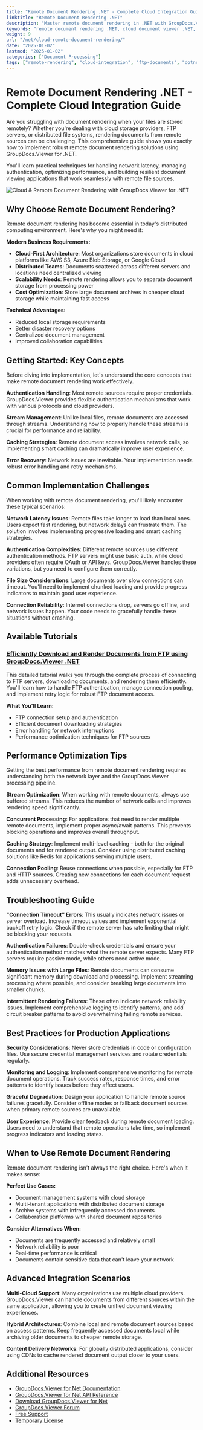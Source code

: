 ```yaml
---
title: "Remote Document Rendering .NET - Complete Cloud Integration Guide"
linktitle: "Remote Document Rendering .NET"
description: "Master remote document rendering in .NET with GroupDocs.Viewer. Complete guide for cloud storage, FTP, and distributed document viewing solutions."
keywords: "remote document rendering .NET, cloud document viewer .NET, FTP document rendering, GroupDocs.Viewer tutorials, render documents from cloud storage .NET"
weight: 9
url: "/net/cloud-remote-document-rendering/"
date: "2025-01-02"
lastmod: "2025-01-02"
categories: ["Document Processing"]
tags: ["remote-rendering", "cloud-integration", "ftp-documents", "dotnet-tutorials"]
---
```


# Remote Document Rendering .NET - Complete Cloud Integration Guide

Are you struggling with document rendering when your files are stored remotely? Whether you're dealing with cloud storage providers, FTP servers, or distributed file systems, rendering documents from remote sources can be challenging. This comprehensive guide shows you exactly how to implement robust remote document rendering solutions using GroupDocs.Viewer for .NET.

You'll learn practical techniques for handling network latency, managing authentication, optimizing performance, and building resilient document viewing applications that work seamlessly with remote file sources.

![Cloud & Remote Document Rendering with GroupDocs.Viewer for .NET](/viewer/cloud-remote-document-rendering/image.png)

## Why Choose Remote Document Rendering?

Remote document rendering has become essential in today's distributed computing environment. Here's why you might need it:

**Modern Business Requirements:**
- **Cloud-First Architecture**: Most organizations store documents in cloud platforms like AWS S3, Azure Blob Storage, or Google Cloud
- **Distributed Teams**: Documents scattered across different servers and locations need centralized viewing
- **Scalability Needs**: Remote rendering allows you to separate document storage from processing power
- **Cost Optimization**: Store large document archives in cheaper cloud storage while maintaining fast access

**Technical Advantages:**
- Reduced local storage requirements
- Better disaster recovery options
- Centralized document management
- Improved collaboration capabilities

## Getting Started: Key Concepts

Before diving into implementation, let's understand the core concepts that make remote document rendering work effectively.

**Authentication Handling**: Most remote sources require proper credentials. GroupDocs.Viewer provides flexible authentication mechanisms that work with various protocols and cloud providers.

**Stream Management**: Unlike local files, remote documents are accessed through streams. Understanding how to properly handle these streams is crucial for performance and reliability.

**Caching Strategies**: Remote document access involves network calls, so implementing smart caching can dramatically improve user experience.

**Error Recovery**: Network issues are inevitable. Your implementation needs robust error handling and retry mechanisms.

## Common Implementation Challenges

When working with remote document rendering, you'll likely encounter these typical scenarios:

**Network Latency Issues**: Remote files take longer to load than local ones. Users expect fast rendering, but network delays can frustrate them. The solution involves implementing progressive loading and smart caching strategies.

**Authentication Complexities**: Different remote sources use different authentication methods. FTP servers might use basic auth, while cloud providers often require OAuth or API keys. GroupDocs.Viewer handles these variations, but you need to configure them correctly.

**File Size Considerations**: Large documents over slow connections can timeout. You'll need to implement chunked loading and provide progress indicators to maintain good user experience.

**Connection Reliability**: Internet connections drop, servers go offline, and network issues happen. Your code needs to gracefully handle these situations without crashing.

## Available Tutorials

### [Efficiently Download and Render Documents from FTP using GroupDocs.Viewer .NET](./download-render-ftp-documents-groupdocs-viewer-dotnet/)

This detailed tutorial walks you through the complete process of connecting to FTP servers, downloading documents, and rendering them efficiently. You'll learn how to handle FTP authentication, manage connection pooling, and implement retry logic for robust FTP document access.

**What You'll Learn:**
- FTP connection setup and authentication
- Efficient document downloading strategies
- Error handling for network interruptions
- Performance optimization techniques for FTP sources

## Performance Optimization Tips

Getting the best performance from remote document rendering requires understanding both the network layer and the GroupDocs.Viewer processing pipeline.

**Stream Optimization**: When working with remote documents, always use buffered streams. This reduces the number of network calls and improves rendering speed significantly.

**Concurrent Processing**: For applications that need to render multiple remote documents, implement proper async/await patterns. This prevents blocking operations and improves overall throughput.

**Caching Strategy**: Implement multi-level caching - both for the original documents and for rendered output. Consider using distributed caching solutions like Redis for applications serving multiple users.

**Connection Pooling**: Reuse connections when possible, especially for FTP and HTTP sources. Creating new connections for each document request adds unnecessary overhead.

## Troubleshooting Guide

**"Connection Timeout" Errors**: This usually indicates network issues or server overload. Increase timeout values and implement exponential backoff retry logic. Check if the remote server has rate limiting that might be blocking your requests.

**Authentication Failures**: Double-check credentials and ensure your authentication method matches what the remote server expects. Many FTP servers require passive mode, while others need active mode.

**Memory Issues with Large Files**: Remote documents can consume significant memory during download and processing. Implement streaming processing where possible, and consider breaking large documents into smaller chunks.

**Intermittent Rendering Failures**: These often indicate network reliability issues. Implement comprehensive logging to identify patterns, and add circuit breaker patterns to avoid overwhelming failing remote services.

## Best Practices for Production Applications

**Security Considerations**: Never store credentials in code or configuration files. Use secure credential management services and rotate credentials regularly.

**Monitoring and Logging**: Implement comprehensive monitoring for remote document operations. Track success rates, response times, and error patterns to identify issues before they affect users.

**Graceful Degradation**: Design your application to handle remote source failures gracefully. Consider offline modes or fallback document sources when primary remote sources are unavailable.

**User Experience**: Provide clear feedback during remote document loading. Users need to understand that remote operations take time, so implement progress indicators and loading states.

## When to Use Remote Document Rendering

Remote document rendering isn't always the right choice. Here's when it makes sense:

**Perfect Use Cases:**
- Document management systems with cloud storage
- Multi-tenant applications with distributed document storage
- Archive systems with infrequently accessed documents
- Collaboration platforms with shared document repositories

**Consider Alternatives When:**
- Documents are frequently accessed and relatively small
- Network reliability is poor
- Real-time performance is critical
- Documents contain sensitive data that can't leave your network

## Advanced Integration Scenarios

**Multi-Cloud Support**: Many organizations use multiple cloud providers. GroupDocs.Viewer can handle documents from different sources within the same application, allowing you to create unified document viewing experiences.

**Hybrid Architectures**: Combine local and remote document sources based on access patterns. Keep frequently accessed documents local while archiving older documents to cheaper remote storage.

**Content Delivery Networks**: For globally distributed applications, consider using CDNs to cache rendered document output closer to your users.

## Additional Resources

- [GroupDocs.Viewer for Net Documentation](https://docs.groupdocs.com/viewer/net/)
- [GroupDocs.Viewer for Net API Reference](https://reference.groupdocs.com/viewer/net/)
- [Download GroupDocs.Viewer for Net](https://releases.groupdocs.com/viewer/net/)
- [GroupDocs.Viewer Forum](https://forum.groupdocs.com/c/viewer/9)
- [Free Support](https://forum.groupdocs.com/)
- [Temporary License](https://purchase.groupdocs.com/temporary-license/)
